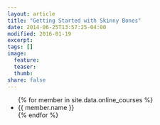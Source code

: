 ```yaml
---
layout: article
title: "Getting Started with Skinny Bones"
date: 2014-06-25T13:57:25-04:00
modified: 2016-01-19
excerpt:
tags: []
image:
  feature:
  teaser:
  thumb:
share: false
---
```


<ul>
{% for member in site.data.online_courses %}
  <li>
      {{ member.name }}
  </li>
{% endfor %}
</ul>